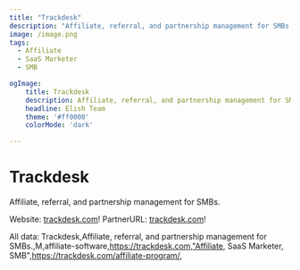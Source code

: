 ```yaml
---
title: "Trackdesk"
description: "Affiliate, referral, and partnership management for SMBs."
image: /image.png
tags: 
  - Affiliate
  - SaaS Marketer
  - SMB

ogImage:
    title: Trackdesk
    description: Affiliate, referral, and partnership management for SMBs.
    headline: Elish Team
    theme: '#ff0000'
    colorMode: 'dark'

---
```


# Trackdesk

Affiliate, referral, and partnership management for SMBs.

Website: [trackdesk.com](https://trackdesk.com)!
PartnerURL: [trackdesk.com](https://trackdesk.com/affiliate-program/)!

All data:
Trackdesk,Affiliate, referral, and partnership management for SMBs.,M,affiliate-software,https://trackdesk.com,"Affiliate, SaaS Marketer, SMB",https://trackdesk.com/affiliate-program/,